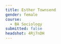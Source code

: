 ```yaml
---
title: Esther Townsend
gender: female
course:
  - BA Sociology
submitted: false
headshot: 4Rj7nDH
---
```



